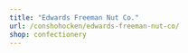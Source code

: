 ```yaml
---
title: "Edwards Freeman Nut Co."
url: /conshohocken/edwards-freeman-nut-co/
shop: confectionery
---
```

